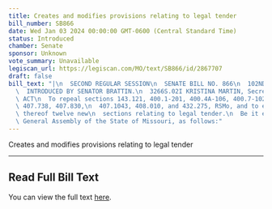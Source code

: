 ```yaml
---
title: Creates and modifies provisions relating to legal tender
bill_number: SB866
date: Wed Jan 03 2024 00:00:00 GMT-0600 (Central Standard Time)
status: Introduced
chamber: Senate
sponsor: Unknown
vote_summary: Unavailable
legiscan_url: https://legiscan.com/MO/text/SB866/id/2867707
draft: false
bill_text: "|\n  SECOND REGULAR SESSION\n  SENATE BILL NO. 866\n  102ND GENERA L ASSEMBLY\n\
  \  INTRODUCED BY SENATOR BRATTIN.\n  3266S.02I KRISTINA MARTIN, Secretary\n  AN\
  \ ACT\n  To repeal sections 143.121, 400.1-201, 400.4A-106, 400.7-102, 407.661,\
  \ 407.738, 407.830,\n  407.1043, 408.010, and 432.275, RSMo, and to enact in lieu\
  \ thereof twelve new\n  sections relating to legal tender.\n  Be it enacted by the\
  \ General Assembly of the State of Missouri, as follows:"
---
```

Creates and modifies provisions relating to legal tender

---

## Read Full Bill Text

You can view the full text [here](https://legiscan.com/MO/text/SB866/id/2867707).
